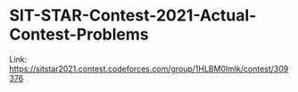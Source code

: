 # SIT-STAR-Contest-2021-Actual-Contest-Problems
Link: https://sitstar2021.contest.codeforces.com/group/1HLBM0lmlk/contest/309376
